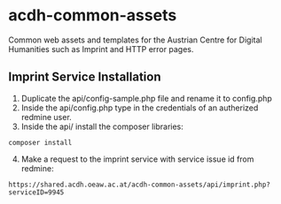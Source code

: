 # acdh-common-assets
Common web assets and templates for the Austrian Centre for Digital Humanities such as Imprint and HTTP error pages.

## Imprint Service Installation
1. Duplicate the api/config-sample.php file and rename it to config.php
2. Inside the api/config.php type in the credentials of an autherized redmine user.
3. Inside the api/ install the composer libraries:
```
composer install
```
4. Make a request to the imprint service with service issue id from redmine:
```
https://shared.acdh.oeaw.ac.at/acdh-common-assets/api/imprint.php?serviceID=9945
```